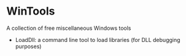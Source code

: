 # WinTools

A collection of free miscellaneous Windows tools

- LoadDll: a command line tool to load libraries (for DLL debugging purposes)
